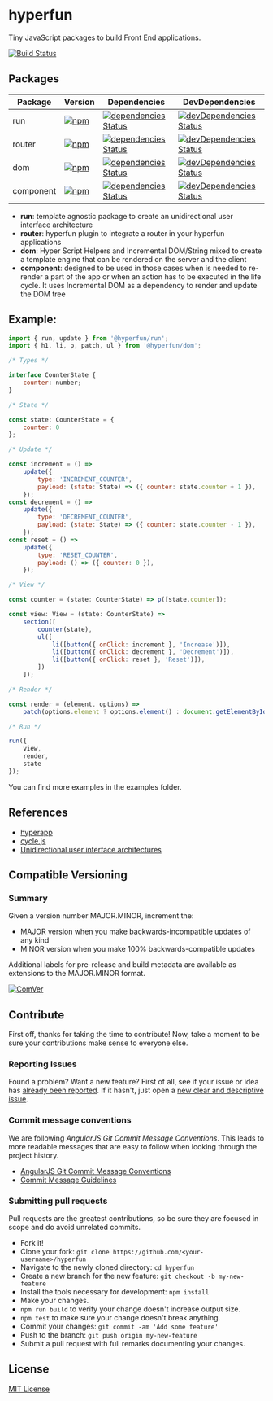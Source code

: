 # hyperfun

Tiny JavaScript packages to build Front End applications.

[![Build Status](https://img.shields.io/travis/gc-victor/hyperfun/master.svg?style=flat)](https://travis-ci.org/gc-victor/hyperfun)

## Packages

| Package | Version | Dependencies | DevDependencies |
|--------|-------|------------|----------|
| run | [![npm](https://img.shields.io/npm/v/@hyperfun/run.svg)](http://npm.im/@hyperfun/run)  | [![dependencies Status](https://david-dm.org/gc-victor/hyperfun/status.svg?path=packages/run)](https://david-dm.org/gc-victor/hyperfun?path=packages/run) | [![devDependencies Status](https://david-dm.org/gc-victor/hyperfun/dev-status.svg?path=packages/run)](https://david-dm.org/gc-victor/hyperfun?path=packages/run&type=dev) |
| router | [![npm](https://img.shields.io/npm/v/@hyperfun/router.svg)](http://npm.im/@hyperfun/router) | [![dependencies Status](https://david-dm.org/gc-victor/hyperfun/status.svg?path=packages/router)](https://david-dm.org/gc-victor/hyperfun?path=packages/router) | [![devDependencies Status](https://david-dm.org/gc-victor/hyperfun/dev-status.svg?path=packages/router)](https://david-dm.org/gc-victor/hyperfun?path=packages/router&type=dev) |
| dom | [![npm](https://img.shields.io/npm/v/@hyperfun/dom.svg)](http://npm.im/@hyperfun/dom) | [![dependencies Status](https://david-dm.org/gc-victor/hyperfun/status.svg?path=packages/dom)](https://david-dm.org/gc-victor/hyperfun?path=packages/dom) | [![devDependencies Status](https://david-dm.org/gc-victor/hyperfun/dev-status.svg?path=packages/dom)](https://david-dm.org/gc-victor/hyperfun?path=packages/dom&type=dev) |
| component | [![npm](https://img.shields.io/npm/v/@hyperfun/component.svg)](http://npm.im/@hyperfun/component) | [![dependencies Status](https://david-dm.org/gc-victor/hyperfun/status.svg?path=packages/component)](https://david-dm.org/gc-victor/hyperfun?path=packages/component) | [![devDependencies Status](https://david-dm.org/gc-victor/hyperfun/dev-status.svg?path=packages/component)](https://david-dm.org/gc-victor/hyperfun?path=packages/component&type=dev) |

- **run**: template agnostic package to create an unidirectional user interface architecture
- **router**: hyperfun plugin to integrate a router in your hyperfun applications
- **dom**: Hyper Script Helpers and Incremental DOM/String mixed to create a template engine that can be rendered on the server and the client
- **component**: designed to be used in those cases when is needed to re-render a part of the app or when an action has to be executed in the life cycle. It uses Incremental DOM as a dependency to render and update the DOM tree

## Example:

```js
import { run, update } from '@hyperfun/run';
import { h1, li, p, patch, ul } from '@hyperfun/dom';

/* Types */

interface CounterState {
    counter: number;
}

/* State */

const state: CounterState = {
    counter: 0
};

/* Update */

const increment = () =>
    update({
        type: 'INCREMENT_COUNTER',
        payload: (state: State) => ({ counter: state.counter + 1 }),
    });
const decrement = () =>
    update({
        type: 'DECREMENT_COUNTER',
        payload: (state: State) => ({ counter: state.counter - 1 }),
    });
const reset = () =>
    update({
        type: 'RESET_COUNTER',
        payload: () => ({ counter: 0 }),
    });

/* View */

const counter = (state: CounterState) => p([state.counter]);

const view: View = (state: CounterState) =>
    section([
        counter(state),
        ul([
            li([button({ onClick: increment }, 'Increase')]),
            li([button({ onClick: decrement }, 'Decrement')]),
            li([button({ onClick: reset }, 'Reset')]),
        ])
    ]);

/* Render */

const render = (element, options) =>
    patch(options.element ? options.element() : document.getElementById('app'), element);

/* Run */

run({
    view,
    render,
    state
});
```

You can find more examples in the examples folder.

## References

- [hyperapp](https://github.com/hyperapp/hyperapp)
- [cycle.js](https://github.com/cyclejs/cyclejs)
- [Unidirectional user interface architectures](https://staltz.com/unidirectional-user-interface-architectures.html)

## Compatible Versioning

### Summary

Given a version number MAJOR.MINOR, increment the:

- MAJOR version when you make backwards-incompatible updates of any kind
- MINOR version when you make 100% backwards-compatible updates

Additional labels for pre-release and build metadata are available as extensions to the MAJOR.MINOR format.

[![ComVer](https://img.shields.io/badge/ComVer-compliant-brightgreen.svg)](https://github.com/staltz/comver)

## Contribute

First off, thanks for taking the time to contribute!
Now, take a moment to be sure your contributions make sense to everyone else.

### Reporting Issues

Found a problem? Want a new feature? First of all, see if your issue or idea has [already been reported](../../issues).
If it hasn't, just open a [new clear and descriptive issue](../../issues/new).

### Commit message conventions

We are following *AngularJS Git Commit Message Conventions*. This leads to more readable messages that are easy to follow when looking through the project history.

- [AngularJS Git Commit Message Conventions](https://docs.google.com/document/d/1QrDFcIiPjSLDn3EL15IJygNPiHORgU1_OOAqWjiDU5Y/edit#heading=h.uyo6cb12dt6w)
- [Commit Message Guidelines](https://github.com/angular/angular/blob/master/CONTRIBUTING.md#commit)

### Submitting pull requests

Pull requests are the greatest contributions, so be sure they are focused in scope and do avoid unrelated commits.

-   Fork it!
-   Clone your fork: `git clone https://github.com/<your-username>/hyperfun`
-   Navigate to the newly cloned directory: `cd hyperfun`
-   Create a new branch for the new feature: `git checkout -b my-new-feature`
-   Install the tools necessary for development: `npm install`
-   Make your changes.
-   `npm run build` to verify your change doesn't increase output size.
-   `npm test` to make sure your change doesn't break anything.
-   Commit your changes: `git commit -am 'Add some feature'`
-   Push to the branch: `git push origin my-new-feature`
-   Submit a pull request with full remarks documenting your changes.

## License

[MIT License](https://github.com/gc-victor/hyperfun/blob/master/LICENSE.md)
